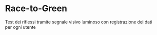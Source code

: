 # Race-to-Green
Test dei riflessi tramite segnale visivo luminoso con registrazione dei dati per ogni utente
